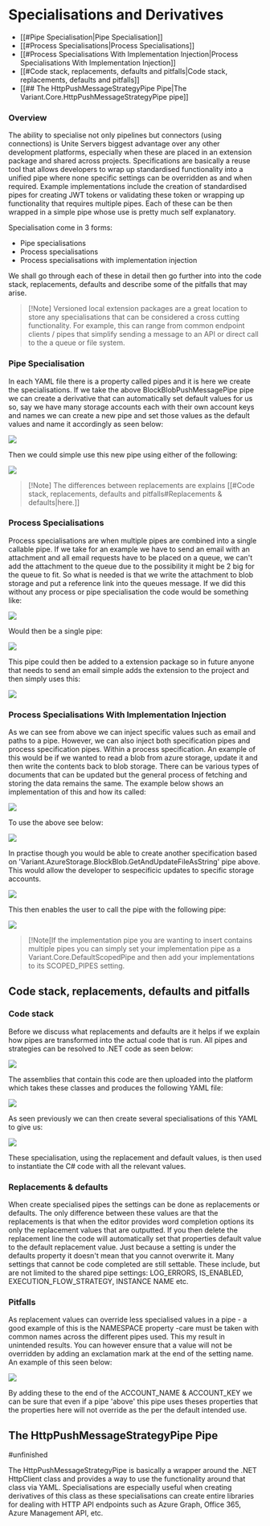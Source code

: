 # Specialisations and Derivatives

- [[#Pipe Specialisation|Pipe Specialisation]]
- [[#Process Specialisations|Process Specialisations]]
- [[#Process Specialisations With Implementation Injection|Process Specialisations With Implementation Injection]]
- [[#Code stack, replacements, defaults and pitfalls|Code stack, replacements, defaults and pitfalls]]
- [[## The HttpPushMessageStrategyPipe Pipe|The Variant.Core.HttpPushMessageStrategyPipe pipe]]

### Overview 

The ability to specialise not only pipelines but connectors (using connections) is Unite Servers biggest advantage over any other development platforms, especially when these are placed in an extension package and shared across projects. Specifications are basically a reuse tool that allows developers to wrap up standardised functionality into a unified pipe where none specific settings can be overridden as and when required. Example implementations include the creation of standardised pipes for creating JWT tokens or validating these token or wrapping up functionality that requires multiple pipes. Each of these can be then wrapped in a simple pipe whose use is pretty much self explanatory.

Specialisation come in 3 forms:

- Pipe specialisations
- Process specialisations
- Process specialisations with implementation injection

We shall go through each of these in detail then go further into into the code stack, replacements, defaults and describe some of the pitfalls that may arise.

> [!Note] Versioned local extension packages are a great location to store any specialisations that can be considered a cross cutting functionality. For example, this can range from common endpoint clients / pipes that  simplify sending  a message to an API or direct call to the a  queue or file system. 

### Pipe Specialisation

In each YAML file there is a property called pipes and it is here we create the specialisations. If we take the above BlockBlobPushMessagePipe pipe we can create a derivative that can automatically set default values for us so, say we have many storage accounts each with their own account keys and names we can create a new pipe and set those values as the default values and name it accordingly as seen below:

![](Images/speciailiedPipe.png)

Then we could simple use this new pipe using either of the following:

![](Pasted%20image%2020231111124317.png)

> [!Note] The differences between replacements are explains  [[#Code stack, replacements, defaults and pitfalls#Replacements & defaults|here.]] 
### Process Specialisations

Process specialisations are when multiple pipes are combined into a single callable pipe. If we take for an example we have to send an email with an attachment and all email requests have to be placed on a queue, we can't add the attachment to the queue due to the possibility it might be 2 big for the queue to fit. So what is needed is that we write the attachment to blob storage and put a reference link into the queues message. If we did this without any process or pipe specialisation the code would be something like:

![](Images/processspecialisation.png)

Would then be a single pipe:

![](Images/speciailiedProcessPipe.png)

This pipe could then be added to a extension package so in future anyone that needs to send an email simple adds the extension to the project and then simply uses this:

![](Images/processpipeSend.png)

### Process Specialisations With Implementation Injection

As we can see from above we can inject specific values such as email and paths to a pipe. However, we can also inject both specification pipes and process specification pipes. Within a process specification. An example of this would be if we wanted to read a blob from azure storage, update it and then write the contents back to blob storage. There can be various types of documents that can be updated but the general process of fetching and storing the data remains the same. The example below shows an implementation of this and how its called:

![](Images/speciailiedProcessPipeWIth%20Implmentation.png)

To use the above see below:

![](Images/speciailiedProcessPipeWIth%20Implmentation2.png)

In practise though you would be able to create another specification based on 'Variant.AzureStorage.BlockBlob.GetAndUpdateFileAsString' pipe above. This would allow the developer to sespecificic updates to specific storage accounts.

![](Images/processspecicwithinspec.png)

This then enables the user to call the pipe with the following pipe:

![](Images/speciailiedProcessPipeWIth%20Implmentation3.png)

> [!Note[If the implementation pipe you are wanting to insert contains multiple pipes you can simply set your implementation pipe as a Variant.Core.DefaultScopedPipe and then add your implementations to its SCOPED_PIPES setting.

## Code stack, replacements, defaults and pitfalls

### Code stack

Before we discuss what replacements and defaults are it helps if we explain how pipes are transformed into the actual code that is run. All pipes and strategies can be resolved to .NET code as seen below:

![](Images/LoggerCode.png)

The assemblies that contain this code are then uploaded into the platform which takes these classes and produces the following YAML file:

![](Images/LoggerYanl.png)

As seen previously we can then create several specialisations of this YAML to give us:

![](Images/loggerspecialisations.png)

These specialisation, using the replacement and default values, is then used to instantiate the C# code with all the relevant values.

### Replacements & defaults

When create specialised pipes the settings can be done as replacements or defaults. The only difference between these values are that the replacements is that when the editor provides word completion options its only the replacement values that are outputted. If you then delete the replacement line the code will automatically set that properties default value to the default replacement value. Just because a setting is under the defaults property it doesn't mean that you cannot overwrite it. Many settings that cannot be code completed are still settable. These include, but are not limited to the shared pipe settings: LOG_ERRORS, IS_ENABLED, EXECUTION_FLOW_STRATEGY, INSTANCE NAME etc.

### Pitfalls

As replacement values can override less specialised values in a pipe - a good example of this is the NAMESPACE property -care must be taken with common names across the different pipes used. This my result in unintended results. You can however ensure that a value will not be overridden by adding an exclamation mark at the end of the setting name. An example of this seen below:

![](Images/exclamationmark.png)

By adding these to the end of the ACCOUNT_NAME & ACCOUNT_KEY we can be sure that even if a pipe 'above' this pipe uses theses properties that the properties here will not override as the per the default intended use.

## The HttpPushMessageStrategyPipe Pipe
#unfinished

The HttpPushMessageStrategyPipe is basically a wrapper around the .NET HttpClient class and provides a way  to use  the functionality around that class via YAML. Specialisations are especially useful when creating derivatives of this class  as these specialisations can create entire libraries for dealing with HTTP API endpoints such as Azure Graph, Office 365, Azure Management          API, etc. 
